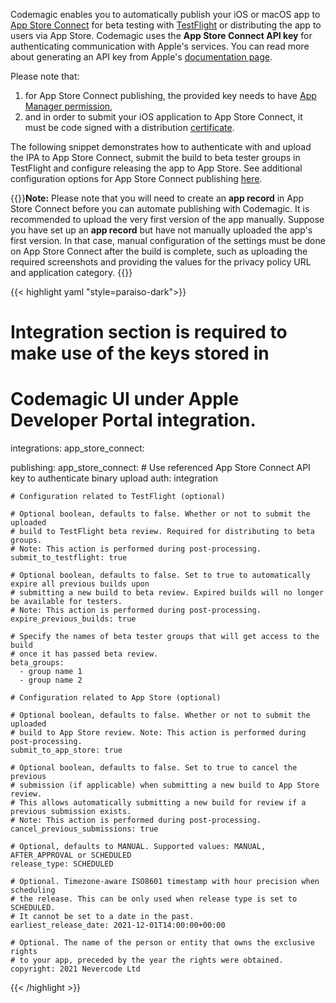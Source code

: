 Codemagic enables you to automatically publish your iOS or macOS app to [App Store Connect](https://appstoreconnect.apple.com/) for beta testing with [TestFlight](https://developer.apple.com/testflight/) or distributing the app to users via App Store. Codemagic uses the **App Store Connect API key** for authenticating communication with Apple's services. You can read more about generating an API key from Apple's [documentation page](https://developer.apple.com/documentation/appstoreconnectapi/creating_api_keys_for_app_store_connect_api).

Please note that:

1. for App Store Connect publishing, the provided key needs to have [App Manager permission](https://help.apple.com/app-store-connect/#/deve5f9a89d7),
2. and in order to submit your iOS application to App Store Connect, it must be code signed with a distribution [certificate](https://developer.apple.com/support/certificates/).

The following snippet demonstrates how to authenticate with and upload the IPA to App Store Connect, submit the build to beta tester groups in TestFlight and configure releasing the app to App Store. See additional configuration options for App Store Connect publishing [here](https://github.com/codemagic-ci-cd/cli-tools/blob/master/docs/app-store-connect/publish.md).

{{<notebox>}}**Note:** Please note that you will need to create an **app record** in App Store Connect before you can automate publishing with Codemagic. It is recommended to upload the very first version of the app manually. Suppose you have set up an **app record** but have not manually uploaded the app's first version. In that case, manual configuration of the settings must be done on App Store Connect after the build is complete, such as uploading the required screenshots and providing the values for the privacy policy URL and application category. {{</notebox>}}

{{< highlight yaml "style=paraiso-dark">}}
# Integration section is required to make use of the keys stored in 
# Codemagic UI under Apple Developer Portal integration.
integrations:
  app_store_connect: <App Store Connect API key name>

publishing:
  app_store_connect:
    # Use referenced App Store Connect API key to authenticate binary upload
    auth: integration 

    # Configuration related to TestFlight (optional)

    # Optional boolean, defaults to false. Whether or not to submit the uploaded
    # build to TestFlight beta review. Required for distributing to beta groups.
    # Note: This action is performed during post-processing.
    submit_to_testflight: true 

    # Optional boolean, defaults to false. Set to true to automatically expire all previous builds upon
    # submitting a new build to beta review. Expired builds will no longer be available for testers.
    # Note: This action is performed during post-processing.
    expire_previous_builds: true

    # Specify the names of beta tester groups that will get access to the build 
    # once it has passed beta review.
    beta_groups: 
      - group name 1
      - group name 2
    
    # Configuration related to App Store (optional)

    # Optional boolean, defaults to false. Whether or not to submit the uploaded
    # build to App Store review. Note: This action is performed during post-processing.
    submit_to_app_store: true

    # Optional boolean, defaults to false. Set to true to cancel the previous 
    # submission (if applicable) when submitting a new build to App Store review.
    # This allows automatically submitting a new build for review if a previous submission exists.
    # Note: This action is performed during post-processing.
    cancel_previous_submissions: true
    
    # Optional, defaults to MANUAL. Supported values: MANUAL, AFTER_APPROVAL or SCHEDULED
    release_type: SCHEDULED

    # Optional. Timezone-aware ISO8601 timestamp with hour precision when scheduling
    # the release. This can be only used when release type is set to SCHEDULED.
    # It cannot be set to a date in the past.
    earliest_release_date: 2021-12-01T14:00:00+00:00 
    
    # Optional. The name of the person or entity that owns the exclusive rights
    # to your app, preceded by the year the rights were obtained.
    copyright: 2021 Nevercode Ltd
{{< /highlight >}}